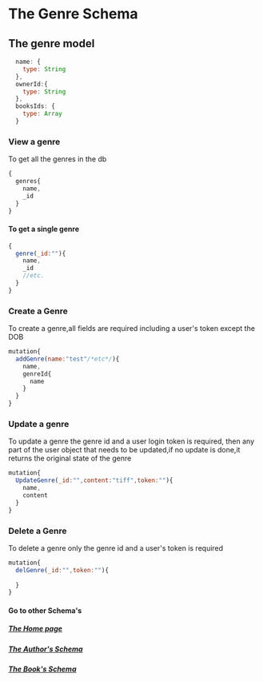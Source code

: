 # The Genre Schema

## The genre model
```javascript
  name: {
    type: String
  },
  ownerId:{
    type: String
  },
  booksIds: {
    type: Array
  }
  ```
### View a genre
 To get all the genres in the db
```javascript
{
  genres{
    name,
    _id
  }
}
```
#### To get a single genre 
```javascript
{
  genre(_id:""){
    name,
    _id
    //etc.
  }
}
```
### Create a Genre
To create a genre,all fields are required including a user's token except the DOB

```javascript
mutation{
  addGenre(name:"test"/*etc*/){
    name,
    genreId{
      name
    }
  }
}
```

### Update a genre
To update a genre the genre id and a user login token is required, then any part of the user object that needs to be updated,if no update is done,it returns the original state of the genre
```javascript
mutation{
  UpdateGenre(_id:"",content:"tiff",token:""){
    name,
    content
  }
}
```


### Delete a Genre
To delete a genre only the genre id and a user's token is required

```javascript
mutation{
  delGenre(_id:"",token:""){
    
  }
}
```
#### Go to other Schema's


##### [The Home page](./index.md)
##### [The Author's Schema](./author.md)
##### [The Book's Schema](./book.md)